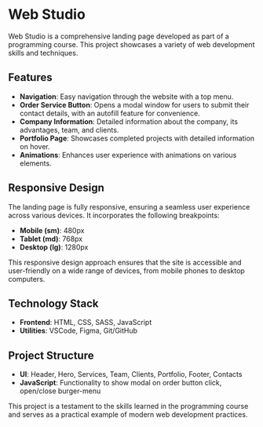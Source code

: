 # Web Studio

Web Studio is a comprehensive landing page developed as part of a programming course. This project showcases a variety of web development skills and techniques.

## Features

- **Navigation**: Easy navigation through the website with a top menu.
- **Order Service Button**: Opens a modal window for users to submit their contact details, with an autofill feature for convenience.
- **Company Information**: Detailed information about the company, its advantages, team, and clients.
- **Portfolio Page**: Showcases completed projects with detailed information on hover.
- **Animations**: Enhances user experience with animations on various elements.

## Responsive Design

The landing page is fully responsive, ensuring a seamless user experience across various devices. It incorporates the following breakpoints:

  - **Mobile (sm)**: 480px
  - **Tablet (md)**: 768px
  - **Desktop (lg)**: 1280px

This responsive design approach ensures that the site is accessible and user-friendly on a wide range of devices, from mobile phones to desktop computers.

## Technology Stack

- **Frontend**: HTML, CSS, SASS, JavaScript
- **Utilities**: VSCode, Figma, Git/GitHub

## Project Structure

- **UI**: Header, Hero, Services, Team, Clients, Portfolio, Footer, Contacts
- **JavaScript**: Functionality to show modal on order button click, open/close burger-menu

This project is a testament to the skills learned in the programming course and serves as a practical example of modern web development practices.

